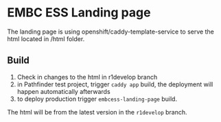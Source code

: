 # EMBC ESS Landing page

The landing page is using openshift/caddy-template-service to serve the html located in /html folder.

## Build

1. Check in changes to the html in r1develop branch
2. in Pathfinder test project, trigger `caddy app` build, the deployment will happen automatically afterwards
3. to deploy production trigger `embcess-landing-page` build.

The html will be from the latest version in the `r1develop` branch.
